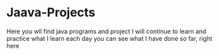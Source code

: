 # Jaava-Projects
Here you wll find java programs and project
I will continue to learn and practice what I learn each day
you can see what I have done so far, right here
